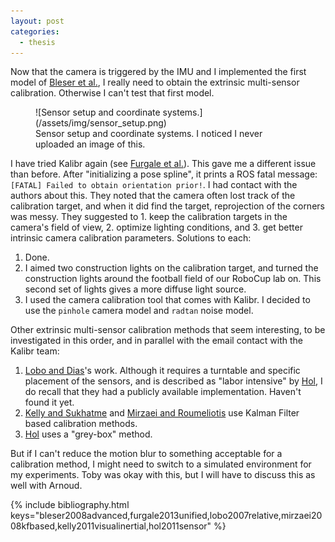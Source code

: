 ```yaml
---
layout: post
categories:
  - thesis
---
```


Now that the camera is triggered by the IMU and I implemented the first model of [Bleser et al.](#bleser2008advanced), I really need to obtain the extrinsic multi-sensor calibration.  Otherwise I can't test that first model.

<figure>
![Sensor setup and coordinate systems.](/assets/img/sensor_setup.png)
<figcaption>
Sensor setup and coordinate systems.  I noticed I never uploaded an image of this.
</figcaption>
</figure>

I have tried Kalibr again (see [Furgale et al.](#furgale2013unified)).  This gave me a different issue than before.  After "initializing a pose spline", it prints a ROS fatal message: `[FATAL] Failed to obtain orientation prior!`.  I had contact with the authors about this.  They noted that the camera often lost track of the calibration target, and when it did find the target, reprojection of the corners was messy.  They suggested to 1. keep the calibration targets in the camera's field of view, 2. optimize lighting conditions, and 3. get better intrinsic camera calibration parameters.  Solutions to each:

1. Done.
2. I aimed two construction lights on the calibration target, and turned the construction lights around the football field of our RoboCup lab on.  This second set of lights gives a more diffuse light source.
3. I used the camera calibration tool that comes with Kalibr.  I decided to use the `pinhole` camera model and `radtan` noise model.

Other extrinsic multi-sensor calibration methods that seem interesting, to be investigated in this order, and in parallel with the email contact with the Kalibr team:
1. [Lobo and Dias](#lobo2007relative)'s work.  Although it requires a turntable and specific placement of the sensors, and is described as "labor intensive" by [Hol](#hol2011sensor), I do recall that they had a publicly available implementation.  Haven't found it yet.
2. [Kelly and Sukhatme](#kelly2011visualinertial) and [Mirzaei and Roumeliotis](#mirzaei2008kfbased) use Kalman Filter based calibration methods.
3. [Hol](#hol2011sensor) uses a "grey-box" method.

But if I can't reduce the motion blur to something acceptable for a calibration method, I might need to switch to a simulated environment for my experiments.  Toby was okay with this, but I will have to discuss this as well with Arnoud.

{% include bibliography.html keys="bleser2008advanced,furgale2013unified,lobo2007relative,mirzaei2008kfbased,kelly2011visualinertial,hol2011sensor" %}

